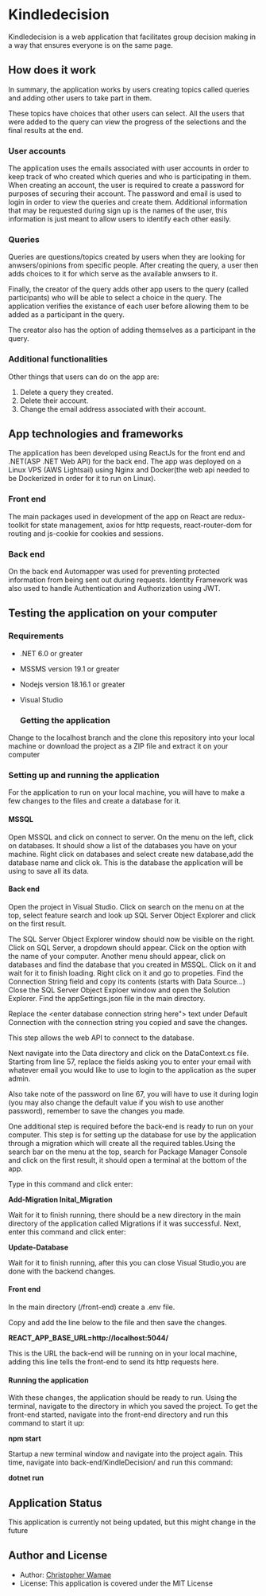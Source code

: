 # Kindledecision
Kindledecision is a web application that facilitates group decision making in a way that ensures everyone is on the same page. 

## How does it work
In summary, the application works by users creating topics called queries and adding other users to take part in them. 

These topics have choices that other users can select. All the users that were added to the query can view the progress of the selections and the final results at the end.

  ### User accounts
The application uses the emails associated with user accounts in order to keep track of who created which queries and who is participating in them. When creating an account, the user is required to create a password for purposes of securing their account. The password and email is used to login in order to view the queries and create them. Additional information that may be requested during sign up is the names of the user, this information is just meant to allow users to identify each other easily. 

  ### Queries
Queries are questions/topics created by users when they are looking for anwsers/opinions from specific people. After creating the query, a user then adds choices to it for which serve as the available anwsers to it. 

Finally, the creator of the query adds other app users to the query (called participants) who will be able to select a choice in the query. The application verifies the existance of each user before allowing them to be added as a participant in the query.

The creator also has the option of adding themselves as a participant in the query.

  ### Additional functionalities
Other things that users can do on the app are:
  1. Delete  a query they created.
  2. Delete their account.
  3. Change the email address associated with their account.

## App technologies and frameworks

The application has been developed using ReactJs for the front end and .NET(ASP .NET Web API) for the back end. The app was deployed on a Linux VPS (AWS Lightsail) using Nginx and Docker(the web api needed to be Dockerized in order for it to run on Linux). 

  ### Front end
The main packages used in development of the app on React are redux-toolkit for state management, axios for http requests, react-router-dom for
routing and js-cookie for cookies and sessions.

  ### Back end
On the back end Automapper was used for preventing protected information from being sent out during requests. Identity Framework was also used to handle Authentication and Authorization using JWT.  

## Testing the application on your computer

  ### Requirements 
- .NET 6.0 or greater
- MSSMS version 19.1 or greater
- Nodejs version 18.16.1 or greater
- Visual Studio

  ### Getting the application
  
Change to the localhost branch and the clone this repository into your local machine or download the project as a ZIP file and extract it on your computer

  ### Setting up and running the application
For the application to run on your local machine, you will have to make a few changes to the files and create a database for it. 

  #### MSSQL
Open MSSQL and click on connect to server. On the menu on the left, click on databases. It should show a list of the databases you have on your machine. Right click on databases and select create new database,add the database name and click ok. This is the database the application will be using to save all its data.

  #### Back end

Open the project in Visual Studio. Click on search on the menu on at the top, select feature search and look up SQL Server Object Explorer and click on the first result. 

The SQL Server Object Explorer window should now be visible on the right. Click on SQL Server, a dropdown should appear. Click on the option with the name of your computer. Another menu should appear, click on databases and find the database that you  created in MSSQL.
Click on it and wait for it to finish loading. Right click on it and go to propeties. Find the Connection String field and copy its contents (starts with Data Source...)
Close the SQL Server Object Exploer window and open the Solution Explorer. Find the appSettings.json file in the main directory. 

Replace the <enter database connection string here"> text under Default Connection with the connection string you copied and save the changes.  

This step allows the web API to connect to the database.

Next navigate into the Data directory and click on the DataContext.cs file. Starting from line 57, replace the fields asking you to enter your email with whatever email you would like to use to login to the application as the super admin.

Also take note of the password on line 67, you will have to use it during login (you may also change the default value if you wish to use another password), remember to save the changes you made. 

One additional step is required before the back-end is ready to run on your computer. This step is for setting up the database for use by the application through a migration which will create all the required tables.Using the search bar on the menu at the top, search for Package Manager Console and click on the first result, it should open a terminal at the bottom of the app. 

Type in this command and click enter:

**Add-Migration Inital_Migration** 

Wait for it to finish running, there should be a new directory in the main directory of the application called Migrations if it was successful. Next, enter this command and click enter: 

**Update-Database**

Wait for it to finish running, after this you can close Visual Studio,you are done with the backend changes.

   #### Front end 

In the main directory (/front-end) create a .env file.

Copy and add the line below to the file and then save the changes.

**REACT_APP_BASE_URL=http://localhost:5044/**

This is the URL the back-end will be running on in your local machine, adding this line tells the front-end to send its http requests here.

   #### Running the application

With these changes, the application should be ready to run.
Using the terminal, navigate to the directory in which you saved the project. To get the front-end started, navigate into the front-end directory and run this command to start it up:

**npm start**

Startup a new terminal window and navigate into the project again. This time, navigate into back-end/KindleDecision/ and run this command:

**dotnet run**

## Application Status

This application is currently not being updated, but this might change in the future 

## Author and License

- Author: [Christopher Wamae](https://github.com/chris-wamae)
- License: This application is covered under the MIT License



